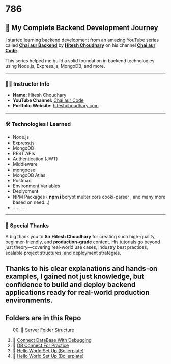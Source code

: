<!-- <h1>786</h1>
<b>Here are the My Full Backend Journy . I learn Backend From the YouTube The Series name is <a target="_blank" href="https://www.youtube.com/watch?v=EH3vGeqeIAo&list=PLu71SKxNbfoBGh_8p_NS-ZAh6v7HhYqHW" > chai aur backend</a> YT : Chai aur code , Instrutor : Sir Hitesh Choudhary</b> -->


# 786

## 🚀 My Complete Backend Development Journey

I started learning backend development from an amazing YouTube series called **[Chai aur Backend](https://www.youtube.com/watch?v=EH3vGeqeIAo&list=PLu71SKxNbfoBGh_8p_NS-ZAh6v7HhYqHW)** by **[Hitesh Choudhary](https://www.hiteshchoudhary.com/)** on his channel **[Chai aur Code](https://www.youtube.com/@chaiaurcode)**.

This series helped me build a solid foundation in backend technologies using Node.js, Express.js, MongoDB, and more.

---

### 👨‍🏫 Instructor Info

- **Name:** Hitesh Choudhary  
- **YouTube Channel:** [Chai aur Code](https://www.youtube.com/@chaiaurcode)  
- **Portfolio Website:** [hiteshchoudhary.com](https://www.hiteshchoudhary.com/)

---

### 🛠️ Technologies I Learned

- Node.js  
- Express.js  
- MongoDB  
- REST APIs  
- Authentication (JWT)  
- Middleware  
- mongoose  
- MongoDB Atlas  
- Postman  
- Environment Variables
- Deplyoment
- NPM Packages ( <b>npm i </b>  bcrypt  multer cors cooki-parser , and many more based on need...)
- ...........

---
### 🙏 Special Thanks

A big thank you to **Sir Hitesh Choudhary** for creating such high-quality, beginner-friendly, and **production-grade** content. His tutorials go beyond just theory—covering real-world use cases, industry best practices, scalable project structures, and deployment strategies.

Thanks to his clear explanations and hands-on examples, I gained not just knowledge, but confidence to build and deploy backend applications ready for real-world production environments.
---


## Folders are in this Repo

<ol>

<p>00. 📁 <a href="https://github.com/dm-thedeveloper/my-backend-journey/tree/main/00%20Server%20Folder%20Structure" >Server Folder Structure</a></p>
<li> 📁 <a href="https://github.com/dm-thedeveloper/my-backend-journey/tree/main/01%20connect%20database%20with%20debugging%20By%20Me" >Connect DataBase With Debugging</a></li>
<li> 📁 <a href="https://github.com/dm-thedeveloper/my-backend-journey/tree/main/02%20Db%20connect%20for%20practice" >DB Connect For Practice</a></li>
<li> 📁 <a href="https://github.com/dm-thedeveloper/my-backend-journey/tree/main/04%20hello%20world%20setup" >Hello World Set Up (Boilerplate)</a></li>
<li> 📁 <a href="https://github.com/dm-thedeveloper/my-backend-journey/tree/main/04%20hello%20world%20setup" >Hello World Set Up (Boilerplate)</a></li>





</ol>





